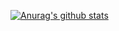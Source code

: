 [![Anurag's github stats](https://github-readme-stats.vercel.app/api?username=trapkka997)](https://github.com/anuraghazra/github-readme-stats)

<!--
**trapkka997/trapkka997** is a ✨ _special_ ✨ repository because its `README.md` (this file) appears on your GitHub profile.

Here are some ideas to get you started:

- 🔭 I’m currently working on ...
- 🌱 I’m currently learning ...
- 👯 I’m looking to collaborate on ...
- 🤔 I’m looking for help with ...
- 💬 Ask me about ...
- 📫 How to reach me: ...
- 😄 Pronouns: ...
- ⚡ Fun fact: ...
-->
